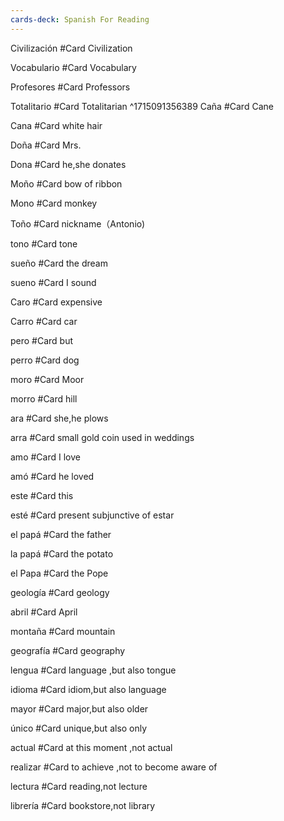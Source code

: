 ```yaml
---
cards-deck: Spanish For Reading
---
```


Civilización #Card 
Civilization

Vocabulario #Card 
Vocabulary

Profesores #Card 
Professors

Totalitario #Card 
Totalitarian
^1715091356389
Caña #Card 
Cane

Cana #Card 
white hair

Doña #Card 
Mrs.

Dona #Card 
he,she donates

Moño #Card 
bow of ribbon

 Mono #Card 
 monkey

Toño #Card 
nickname（Antonio)

tono #Card 
tone

sueño #Card 
the dream

sueno #Card 
I sound

Caro #Card 
expensive

Carro #Card 
car

pero #Card 
but

perro #Card 
dog

moro #Card 
Moor

morro #Card 
hill

ara #Card 
she,he plows

arra #Card 
small gold coin used in weddings

 amo #Card 
 I love

amó #Card 
he loved

este #Card 
this

esté #Card 
present subjunctive of estar

el papá #Card 
the father

la papá #Card 
the potato

el Papa #Card 
the Pope

geología #Card 
geology

abril #Card 
April 

montaña #Card 
mountain

geografía #Card 
geography

lengua #Card 
language ,but also tongue

idioma #Card 
idiom,but also language

mayor #Card 
major,but also older

único #Card 
unique,but also only

actual #Card 
at this moment ,not actual

realizar #Card 
to achieve ,not to become aware of 

lectura #Card 
reading,not lecture

librería #Card 
bookstore,not library

 